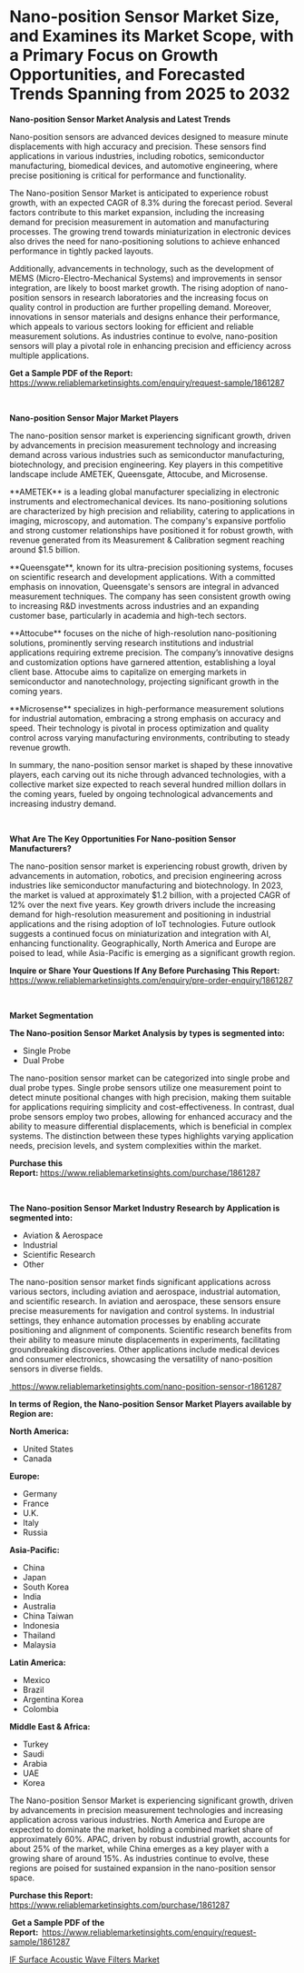 <p><h1>Nano-position Sensor Market Size, and Examines its Market Scope, with a Primary Focus on Growth Opportunities, and Forecasted Trends Spanning from 2025 to 2032</h1></p><p><strong>Nano-position Sensor Market Analysis and Latest Trends</strong></p>
<p><p>Nano-position sensors are advanced devices designed to measure minute displacements with high accuracy and precision. These sensors find applications in various industries, including robotics, semiconductor manufacturing, biomedical devices, and automotive engineering, where precise positioning is critical for performance and functionality.</p><p>The Nano-position Sensor Market is anticipated to experience robust growth, with an expected CAGR of 8.3% during the forecast period. Several factors contribute to this market expansion, including the increasing demand for precision measurement in automation and manufacturing processes. The growing trend towards miniaturization in electronic devices also drives the need for nano-positioning solutions to achieve enhanced performance in tightly packed layouts.</p><p>Additionally, advancements in technology, such as the development of MEMS (Micro-Electro-Mechanical Systems) and improvements in sensor integration, are likely to boost market growth. The rising adoption of nano-position sensors in research laboratories and the increasing focus on quality control in production are further propelling demand. Moreover, innovations in sensor materials and designs enhance their performance, which appeals to various sectors looking for efficient and reliable measurement solutions. As industries continue to evolve, nano-position sensors will play a pivotal role in enhancing precision and efficiency across multiple applications.</p></p>
<p><strong>Get a Sample PDF of the Report:&nbsp;</strong> <a href="https://www.reliablemarketinsights.com/enquiry/request-sample/1861287?utm_campaign=2443&utm_medium=2&utm_source=Github&utm_content=ia&utm_term=13022025&utm_id=nano-position-sensor">https://www.reliablemarketinsights.com/enquiry/request-sample/1861287</a></p>
<p>&nbsp;</p>
<p><strong>Nano-position Sensor Major Market Players</strong></p>
<p><p>The nano-position sensor market is experiencing significant growth, driven by advancements in precision measurement technology and increasing demand across various industries such as semiconductor manufacturing, biotechnology, and precision engineering. Key players in this competitive landscape include AMETEK, Queensgate, Attocube, and Microsense.</p><p>**AMETEK** is a leading global manufacturer specializing in electronic instruments and electromechanical devices. Its nano-positioning solutions are characterized by high precision and reliability, catering to applications in imaging, microscopy, and automation. The company's expansive portfolio and strong customer relationships have positioned it for robust growth, with revenue generated from its Measurement & Calibration segment reaching around $1.5 billion.</p><p>**Queensgate**, known for its ultra-precision positioning systems, focuses on scientific research and development applications. With a committed emphasis on innovation, Queensgate's sensors are integral in advanced measurement techniques. The company has seen consistent growth owing to increasing R&D investments across industries and an expanding customer base, particularly in academia and high-tech sectors.</p><p>**Attocube** focuses on the niche of high-resolution nano-positioning solutions, prominently serving research institutions and industrial applications requiring extreme precision. The company’s innovative designs and customization options have garnered attention, establishing a loyal client base. Attocube aims to capitalize on emerging markets in semiconductor and nanotechnology, projecting significant growth in the coming years.</p><p>**Microsense** specializes in high-performance measurement solutions for industrial automation, embracing a strong emphasis on accuracy and speed. Their technology is pivotal in process optimization and quality control across varying manufacturing environments, contributing to steady revenue growth.</p><p>In summary, the nano-position sensor market is shaped by these innovative players, each carving out its niche through advanced technologies, with a collective market size expected to reach several hundred million dollars in the coming years, fueled by ongoing technological advancements and increasing industry demand.</p></p>
<p>&nbsp;</p>
<p><strong>What Are The Key Opportunities For Nano-position Sensor Manufacturers?</strong></p>
<p><p>The nano-position sensor market is experiencing robust growth, driven by advancements in automation, robotics, and precision engineering across industries like semiconductor manufacturing and biotechnology. In 2023, the market is valued at approximately $1.2 billion, with a projected CAGR of 12% over the next five years. Key growth drivers include the increasing demand for high-resolution measurement and positioning in industrial applications and the rising adoption of IoT technologies. Future outlook suggests a continued focus on miniaturization and integration with AI, enhancing functionality. Geographically, North America and Europe are poised to lead, while Asia-Pacific is emerging as a significant growth region.</p></p>
<p><strong>Inquire or Share Your Questions If Any Before Purchasing This Report:</strong> <a href="https://www.reliablemarketinsights.com/enquiry/pre-order-enquiry/1861287?utm_campaign=2443&utm_medium=2&utm_source=Github&utm_content=ia&utm_term=13022025&utm_id=nano-position-sensor">https://www.reliablemarketinsights.com/enquiry/pre-order-enquiry/1861287</a></p>
<p>&nbsp;</p>
<p><strong>Market Segmentation</strong></p>
<p><strong>The Nano-position Sensor Market Analysis by types is segmented into:</strong></p>
<p><ul><li>Single Probe</li><li>Dual Probe</li></ul></p>
<p><p>The nano-position sensor market can be categorized into single probe and dual probe types. Single probe sensors utilize one measurement point to detect minute positional changes with high precision, making them suitable for applications requiring simplicity and cost-effectiveness. In contrast, dual probe sensors employ two probes, allowing for enhanced accuracy and the ability to measure differential displacements, which is beneficial in complex systems. The distinction between these types highlights varying application needs, precision levels, and system complexities within the market.</p></p>
<p><strong>Purchase this Report:&nbsp;</strong><a href="https://www.reliablemarketinsights.com/purchase/1861287?utm_campaign=2443&utm_medium=2&utm_source=Github&utm_content=ia&utm_term=13022025&utm_id=nano-position-sensor">https://www.reliablemarketinsights.com/purchase/1861287</a></p>
<p>&nbsp;</p>
<p><strong>The Nano-position Sensor Market Industry Research by Application is segmented into:</strong></p>
<p><ul><li>Aviation & Aerospace</li><li>Industrial</li><li>Scientific Research</li><li>Other</li></ul></p>
<p><p>The nano-position sensor market finds significant applications across various sectors, including aviation and aerospace, industrial automation, and scientific research. In aviation and aerospace, these sensors ensure precise measurements for navigation and control systems. In industrial settings, they enhance automation processes by enabling accurate positioning and alignment of components. Scientific research benefits from their ability to measure minute displacements in experiments, facilitating groundbreaking discoveries. Other applications include medical devices and consumer electronics, showcasing the versatility of nano-position sensors in diverse fields.</p></p>
<p><a href="https://www.reliablemarketinsights.com/nano-position-sensor-r1861287?utm_campaign=2443&utm_medium=2&utm_source=Github&utm_content=ia&utm_term=13022025&utm_id=nano-position-sensor">&nbsp;https://www.reliablemarketinsights.com/nano-position-sensor-r1861287</a></p>
<p><strong>In terms of Region, the Nano-position Sensor Market Players available by Region are:</strong></p>
<p>
    <p> <strong> North America: </strong>
        <ul>
            <li>United States</li>
            <li>Canada</li>
        </ul>
        </p> 
    <p> <strong> Europe: </strong>
        <ul>
            <li>Germany</li>
            <li>France</li>
            <li>U.K.</li>
            <li>Italy</li>
            <li>Russia</li>
        </ul>
        </p> 
    <p> <strong> Asia-Pacific: </strong>
        <ul>
            <li>China</li>
            <li>Japan</li>
            <li>South Korea</li>
            <li>India</li>
            <li>Australia</li>
            <li>China Taiwan</li>
            <li>Indonesia</li>
            <li>Thailand</li>
            <li>Malaysia</li>
        </ul>
        </p> 
    <p> <strong> Latin America: </strong>
        <ul>
            <li>Mexico</li>
            <li>Brazil</li>
            <li>Argentina Korea</li>
            <li>Colombia</li>
        </ul>
        </p> 
    <p> <strong> Middle East & Africa: </strong>
        <ul>
            <li>Turkey</li>
            <li>Saudi</li>
            <li>Arabia</li>
            <li>UAE</li>
            <li>Korea</li>
        </ul>
    </p>
    </p>
<p><p>The Nano-position Sensor Market is experiencing significant growth, driven by advancements in precision measurement technologies and increasing application across various industries. North America and Europe are expected to dominate the market, holding a combined market share of approximately 60%. APAC, driven by robust industrial growth, accounts for about 25% of the market, while China emerges as a key player with a growing share of around 15%. As industries continue to evolve, these regions are poised for sustained expansion in the nano-position sensor space.</p></p>
<p><strong>Purchase this Report: </strong><a href="https://www.reliablemarketinsights.com/purchase/1861287?utm_campaign=2443&utm_medium=2&utm_source=Github&utm_content=ia&utm_term=13022025&utm_id=nano-position-sensor">https://www.reliablemarketinsights.com/purchase/1861287</a></p>
<p>&nbsp;<strong>Get a Sample PDF of the Report:&nbsp;&nbsp;</strong><a href="https://www.reliablemarketinsights.com/enquiry/request-sample/1861287?utm_campaign=2443&utm_medium=2&utm_source=Github&utm_content=ia&utm_term=13022025&utm_id=nano-position-sensor">https://www.reliablemarketinsights.com/enquiry/request-sample/1861287</a></p>
<p><strong></strong></p>
<p><p><a href="https://github.com/toldenargelia86/Market-Research-Report-List-1/blob/main/if-surface-acoustic-wave-filters-market.md?utm_campaign=2443&utm_medium=2&utm_source=Github&utm_content=ia&utm_term=13022025&utm_id=nano-position-sensor">IF Surface Acoustic Wave Filters Market</a></p></p>
